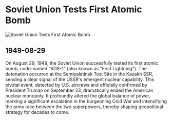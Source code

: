 # Soviet Union Tests First Atomic Bomb

![Soviet Union Tests First Atomic Bomb](https://www.pbs.org/wgbh/americanexperience/media/filer_public_thumbnails/filer_public/a9/e6/a9e6d745-abec-4304-8511-f8b85afc7d9b/superbomb-siviet-test-atomic-bomb-soviet-joe-1-west-semipalatinsk-test-aug-29-1949.jpg__1000x681_q85_crop_subsampling-2.jpg)

## 1949-08-29

On August 29, 1949, the Soviet Union successfully tested its first atomic bomb, code-named "RDS-1" (also known as "First Lightning"). The detonation occurred at the Semipalatinsk Test Site in the Kazakh SSR, sending a clear signal of the USSR's emergent nuclear capability. This pivotal event, detected by U.S. aircrews and officially confirmed by President Truman on September 23, dramatically ended the American nuclear monopoly. It profoundly altered the global balance of power, marking a significant escalation in the burgeoning Cold War and intensifying the arms race between the two superpowers, thereby shaping geopolitical strategy for decades to come.